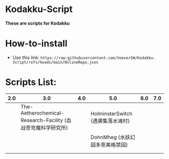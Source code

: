 # Kodakku-Script

**These are scripts for Kodakku**


# How-to-install


- Use this link: `https://raw.githubusercontent.com/VeeverSW/Kodakku-Script/refs/heads/main/OnlineRepo.json`

#

# Scripts List:


| 2.0 | 3.0 | 4.0 | 5.0 | 6.0 | 7.0|
| - | - | - | - | - | - |
|   | The-Aetherochemical-Research-Facility (血战苍穹魔科学研究所)  |   | HolminsterSwitch (遇袭集落水滩村) |   |  |
|   |   |   | DohnMheg (水妖幻园多恩美格禁园)  |   |  |
|   |   |   |   |   |  |
|   |   |   |   |   |  |
